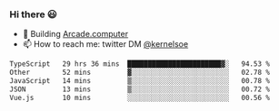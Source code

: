 ### Hi there 😃

- 🔨 Building [Arcade.computer](https://arcade.computer)
- 📫 How to reach me: twitter DM [@kernelsoe](https://twitter.com/kernelsoe)

<!--START_SECTION:waka-->

```txt
TypeScript   29 hrs 36 mins  ███████████████████████▓░   94.53 %
Other        52 mins         ▓░░░░░░░░░░░░░░░░░░░░░░░░   02.78 %
JavaScript   14 mins         ▒░░░░░░░░░░░░░░░░░░░░░░░░   00.78 %
JSON         13 mins         ▒░░░░░░░░░░░░░░░░░░░░░░░░   00.72 %
Vue.js       10 mins         ░░░░░░░░░░░░░░░░░░░░░░░░░   00.56 %
```

<!--END_SECTION:waka-->

